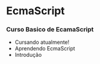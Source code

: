 # EcmaScript
### Curso Basico de EcamaScript
* Cursando atualmente!
* Aprendendo EcmaScript
* Introdução
